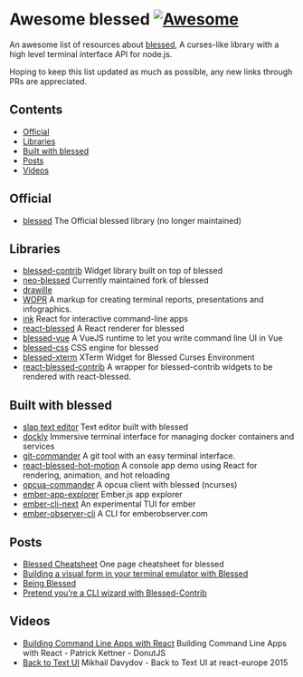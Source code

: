 # Awesome blessed [![Awesome](https://awesome.re/badge.svg)](https://github.com/sindresorhus/awesome)

An awesome list of resources about [blessed](https://github.com/chjj/blessed), A curses-like library with a high level terminal interface API for node.js.

Hoping to keep this list updated as much as possible, any new links through PRs are appreciated.

## Contents
- [Official](#official)
- [Libraries](#libraries)
- [Built with blessed](#built-with-blessed)
- [Posts](#posts)
- [Videos](#videos)

## Official
- [blessed](https://github.com/chjj/blessed) The Official blessed library (no longer maintained)

## Libraries
- [blessed-contrib](https://github.com/yaronn/blessed-contrib) Widget library built on top of blessed
- [neo-blessed](https://github.com/mscdex/neo-blessed) Currently maintained fork of blessed
- [drawille](https://github.com/madbence/node-drawille) 
- [WOPR](https://github.com/yaronn/wopr) A markup for creating terminal reports, presentations and infographics.  
- [ink](https://github.com/vadimdemedes/ink) React for interactive command-line apps
- [react-blessed](https://github.com/Yomguithereal/react-blessed) A React renderer for blessed
- [blessed-vue](https://github.com/lyonlai/blessed-vue) A VueJS runtime to let you write command line UI in Vue
- [blessed-css](https://github.com/TooTallNate/blessed-css) CSS engine for blessed
- [blessed-xterm](https://github.com/rse/blessed-xterm) XTerm Widget for Blessed Curses Environment
- [react-blessed-contrib](https://github.com/dundalek/react-blessed-contrib) A wrapper for blessed-contrib widgets to be rendered with react-blessed.

## Built with blessed
- [slap text editor](https://github.com/slap-editor/slap) Text editor built with blessed
- [dockly](https://github.com/lirantal/dockly) Immersive terminal interface for managing docker containers and services
- [git-commander](https://github.com/golbin/git-commander) A git tool with an easy terminal interface.
- [react-blessed-hot-motion](https://github.com/gaearon/react-blessed-hot-motion) A console app demo using React for rendering, animation, and hot reloading
- [opcua-commander](https://github.com/node-opcua/opcua-commander) A opcua client with blessed (ncurses)
- [ember-app-explorer](https://github.com/rajasegar/eax) Ember.js app explorer
- [ember-cli-next](https://github.com/rajasegar/ember-cli-next) An experimental TUI for ember
- [ember-observer-cli](https://github.com/rajasegar/ember-observer-cli) A CLI for emberobserver.com

## Posts
- [Blessed Cheatsheet](https://devhints.io/blessed) One page cheatsheet for blessed
- [Building a visual form in your terminal emulator with Blessed](https://badacadabra.github.io/Building-a-visual-form-in-your-terminal-emulator-with-Blessed/) 
- [Being Blessed](https://recodes.co/being-blessed/)
- [Pretend you’re a CLI wizard with Blessed-Contrib](https://www.omgubuntu.co.uk/2019/01/blessed-contrib-hacker-terminal)

## Videos
- [Building Command Line Apps with React](https://www.youtube.com/watch?v=duNfIN8T9jA) Building Command Line Apps with React - Patrick Kettner - DonutJS
- [Back to Text UI](https://www.youtube.com/watch?v=ee_U2t-8L48) Mikhail Davydov - Back to Text UI at react-europe 2015

